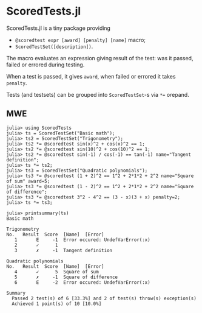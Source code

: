 # ScoredTests.jl

ScoredTests.jl is a tiny package providing

- `@scoredtest expr [award] [penalty] [name]` macro;
- `ScoredTestSet([description])`.

The macro evaluates an expression giving result of the test: was it passed, failed or errored during testing.

When a test is passed, it gives `award`, when failed or errored it takes `penalty`.

Tests (and testsets) can be grouped into `ScoredTestSet`-s via `*=` orepand.

## MWE

```julia-repl
julia> using ScoredTests
julia> ts = ScoredTestSet("Basic math");
julia> ts2 = ScoredTestSet("Trigonometry");
julia> ts2 *= @scoredtest sin(x)^2 + cos(x)^2 == 1;
julia> ts2 *= @scoredtest sin(10)^2 + cos(10)^2 == 1;
julia> ts2 *= @scoredtest sin(-1) / cos(-1) == tan(-1) name="Tangent definition";
julia> ts *= ts2;
julia> ts3 = ScoredTestSet("Quadratic polynomials");
julia> ts3 *= @scoredtest (1 + 2)^2 == 1^2 + 2*1*2 + 2^2 name="Square of sum" award=5;
julia> ts3 *= @scoredtest (1 - 2)^2 == 1^2 + 2*1*2 + 2^2 name="Square of difference";
julia> ts3 *= @scoredtest 3^2 - 4^2 == (3 - x)(3 + x) penalty=2;
julia> ts *= ts3;

julia> printsummary(ts)
Basic math

Trigonometry
No.   Result  Score  [Name]  [Error]
   1       E     -1  Error occured: UndefVarError(:x)
   2       ✓      1
   3       ✗     -1  Tangent definition

Quadratic polynomials
No.   Result  Score  [Name]  [Error]
   4       ✓      5  Square of sum
   5       ✗     -1  Square of difference
   6       E     -2  Error occured: UndefVarError(:x)

Summary
  Passed 2 test(s) of 6 [33.3%] and 2 of test(s) throw(s) exception(s)
  Achieved 1 point(s) of 10 [10.0%]
```
